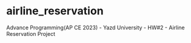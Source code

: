 # airline_reservation
 Advance Programming(AP CE 2023) - Yazd University - HW#2 - Airline Reservation Project
